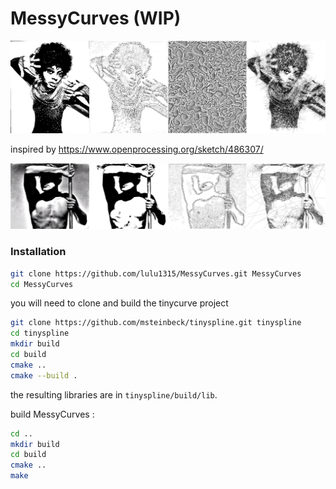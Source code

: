 # MessyCurves (WIP)

<img src='https://raw.githubusercontent.com/lulu1315/MessyCurves/master/results/tmp.png?raw=true'>

inspired by https://www.openprocessing.org/sketch/486307/

<img src='https://raw.githubusercontent.com/lulu1315/MessyCurves/master/results/man_montage.png?raw=true'>

### Installation

```bash
git clone https://github.com/lulu1315/MessyCurves.git MessyCurves
cd MessyCurves
```

you will need to clone and build the tinycurve project

```bash
git clone https://github.com/msteinbeck/tinyspline.git tinyspline
cd tinyspline
mkdir build
cd build
cmake ..
cmake --build .
```

the resulting libraries are in `tinyspline/build/lib`.

build MessyCurves :

```bash
cd ..
mkdir build
cd build
cmake ..
make
```
